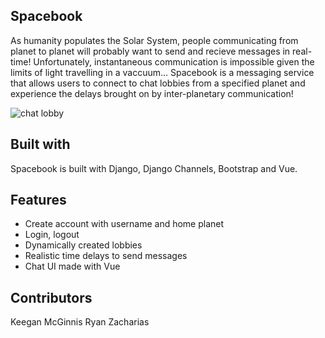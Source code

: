 ## Spacebook

As humanity populates the Solar System, people communicating from planet to planet will probably want to send and recieve messages in real-time! Unfortunately, instantaneous communication is impossible given the limits of light travelling in a vaccuum... Spacebook is a messaging service that allows users to connect to chat lobbies from a specified planet and experience the delays brought on by inter-planetary communication!

![chat lobby](https://github.com/KeeganMcGinnis2/hackademia2020/master/example.PNG)

## Built with
Spacebook is built with Django, Django Channels, Bootstrap and Vue.

## Features
- Create account with username and home planet
- Login, logout
- Dynamically created lobbies
- Realistic time delays to send messages 
- Chat UI made with Vue


## Contributors

Keegan McGinnis
Ryan Zacharias
